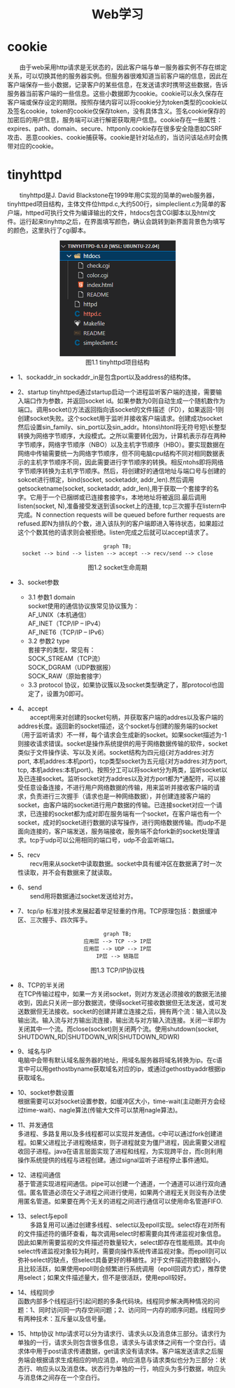 # <center>Web学习</center>
# cookie
&emsp;&emsp;由于web采用http请求是无状态的，因此客户端与单一服务器实例不存在绑定关系，可以切换其他的服务器实例。但服务器很难知道当前客户端的信息，因此在客户端保存一些小数据，记录客户的某些信息，在发送请求时携带这些数据，告诉服务器当前客户端的一些信息。这些小数据即为cookie。cookie可以永久保存在客户端或保存设定的期限。按照存储内容可以将cookie分为token类型的cookie以及签名cookie，token的cookie仅保存token，没有具体含义。签名cookie保存的加密后的用户信息，服务端可以进行解密获取用户信息。cookie存在一些属性：expires、path、domain、secure、httponly.cookie存在很多安全隐患如CSRF攻击、恶意cookies、cookie捕获等。cookie是针对站点的，当访问该站点时会携带对应的cookie。


# tinyhttpd
&emsp;&emsp;tinyhttpd是J. David Blackstone在1999年用C实现的简单的web服务器，tinyhttped项目结构，主体文件位httpd.c,大约500行，simpleclient.c为简单的客户端，httped可执行文件为编译输出的文件，htdocs包含CGI脚本以及html文件。运行起来tinyhttp之后，在界面填写颜色，确认会跳转到新界面背景色为填写的颜色，这里执行了cgi脚本。  
<center>

![Alt text](../assets/tinyhttped.PNG)  
图1.1 tinyhttpd项目结构
</center>

- 1、sockaddr_in
sockaddr_in是包含port以及address的结构体。

- 2、startup
tinyhttped通过startup启动一个进程监听客户端的连接，需要输入端口作为参数，并返回socket id。如果参数为0则自动生成一个随机数作为端口。调用socket()方法返回指向该socket的文件描述（FD），如果返回-1则创建socket失败。这个socket用于监听并接收客户端请求。创建成功socket然后设置sin_family、sin_port以及sin_addr。htons\htonl将无符号短\长整型转换为网络字节顺序，大段模式。之所以需要转化因为，计算机表示存在两种字节顺序，网络字节顺序（NBO）以及主机字节顺序（HBO）。要实现数据在网络中传输需要统一为网络字节顺序，但不同电脑cpu结构不同对相同数据表示的主机字节顺序不同，因此需要进行字节顺序的转换。相反ntohs即将网络字节顺序转换为主机字节顺序。然后，将创建好的通信地址与端口号与创建的sokcet进行绑定，bind(socket, socketaddr, addr_len).然后调用getsocketname(socket, socketaddr, addr_len),用于获取一个套接字的名字。它用于一个已捆绑或已连接套接字s，本地地址将被返回.最后调用listen(socket, N),准备接受发送到该socket上的连接, tcp三次握手在listern中完成。N connection requests will be queued before further requests are refused.即N为排队的个数，进入该队列的客户端即进入等待状态，如果超过这个个数其他的请求则会被拒绝。listen完成之后就可以accept请求了。
<center>

```mermaid
graph TB;
socket --> bind --> listen --> accept --> recv/send --> close
```
图1.2 socket生命周期
</center>

- 3、socket参数
  - 3.1 参数1 domain   
socket使用的通信协议族常见协议簇为：  
AF_UNIX（本机通信）  
AF_INET（TCP/IP – IPv4）  
AF_INET6（TCP/IP – IPv6）  
  - 3.2 参数2 type  
套接字的类型，常见有：  
SOCK_STREAM（TCP流）  
SOCK_DGRAM（UDP数据报）  
SOCK_RAW（原始套接字）
  - 3.3 protocol
协议，如果协议簇以及socket类型确定了，那protocol也固定了，设置为0即可。

- 4、accept  
&emsp;&emsp;accept用来对创建的socket句柄，并获取客户端的addres以及客户端的addres长度。返回新的socket描述，这个socket与创建的服务端的socket（用于监听请求）不一样，每个请求会生成新的socket。如果socket描述为-1则接收请求错误。socket是操作系统提供的用于网络数据传输的软件，socket类似于文件操作读、写以及关闭。socket结构为四元组{对方addres:对方port, 本机addres:本机port}，tcp类型socket为五元组{对方addres:对方port, tcp, 本机addres:本机port}。按照分工可以将socket分为两类，监听socket以及已连接socket。监听socket对方addres以及对方port都为*通配符，可以接受任意设备连接，不进行用户网络数据的传输，用来监听并接收客户端的请求，负责进行三次握手（请求也是一种网络数据），并创建连接客户端的socket，由客户端的socket进行用户数据的传输。已连接socket对应一个请求，已连接的socket都为成对即在服务端有一个socket，在客户端也有一个socket，成对的socket进行数据的读写操作，进行网络数据传输。而udp不是面向连接的，客户端发送，服务端接收，服务端不会fork新的socket处理请求。tcp于udp可以公用相同的端口号，udp不会监听端口。

- 5、recv  
&emsp;&emsp;recv用来从socket中读取数据。socket中具有缓冲区在数据满了时一次性读取，并不会有数据来了就读取。

- 6、send  
&emsp;&emsp;send用将数据通过socket发送给对方。

- 7、tcp/ip
标准对技术发展起着举足轻重的作用。TCP原理包括：数据缓冲区、三次握手、四次挥手。
<center>

```mermaid
graph TB;
应用层 --> TCP --> IP层
应用层 --> UDP --> IP层
IP层 --> 链路层
```
图1.3 TCP/IP协议栈
</center>

- 8、TCP的半关闭  
在TCP传输过程中，如果一方关闭socket，则对方发送必须接收的数据无法接收到，因此只关闭一部分数据流，使得socket可接收数据但无法发送，或可发送数据但无法接收。socket的创建并建立连接之后，拥有两个流：输入流以及输出流。输入流与对方输出流连接，输出流与对方输入流连接。关闭一半即为关闭其中一个流。而close(socket)则关闭两个流。使用shutdown(socket, SHUTDOWN_RD|SHUTDOWN_WR|SHUTDOWN_RDWR)

- 9、域名与IP  
电脑中会带有默认域名服务器的地址，用域名服务器将域名转换为ip。在c语言中可以用gethostbyname获取域名对应的ip，或通过gethostbyaddr根据ip获取域名。

- 10、socket参数设置  
根据需要可以对socket设置参数，如缓冲区大小，time-wait(主动断开方会经过time-wait)、nagle算法(传输大文件可以禁用nagle算法)。

- 11、并发通信  
多进程、多路复用以及多线程都可以实现并发通信。c中可以通过fork创建进程。如果父进程比子进程晚结束，则子进程就变为僵尸进程，因此需要父进程收回子进程。java在语言层面实现了进程和线程，为实现跨平台，而c则利用操作系统提供的线程与进程创建。通过signal监听子进程停止事件通知。

- 12、进程间通信  
基于管道实现进程间通信。pipe可以创建一个通道，一个通道可以进行双向通信。匿名管道必须在父子进程之间进行使用，如果两个进程无关则没有办法使用匿名管道。如果要在两个无关的进程之间进行通信可以使用命名管道FIFO.


- 13、select与epoll  
&emsp;&emsp;多路复用可以通过创建多线程、select以及epoll实现。select存在对所有的文件描述符的循环查看，每次调用select时都需要向其传递监视对象信息。因此如果所需要监视的文件描述符数量较大，select即存在性能瓶颈。其中向select传递监视对象较为耗时，需要向操作系统传递监视对象。而epoll则可以弥补select的缺点，但select具备更好的移植性。对于文件描述符数据较小，且比较活跃，如果使用epoll则会频繁进行系统调用（epoll回调方式），推荐使用select；如果文件描述量大，但不是很活跃，使用epoll较好。

- 14、线程同步  
函数内部多个线程运行引起问题的多条代码块。线程同步解决两种情况的问题：1、同时访问同一内存空间问题；2、访问同一内存的顺序问题。线程同步有两种技术：互斥量以及信号量。

- 15、http协议
http请求可以分为请求行、请求头以及消息体三部分。请求行为单独的一行，请求头则包含很多信息，请求头与请求体之间有一个空白行。请求体中用于post请求传递数据，get请求没有请求体。客户端发送请求之后服务端会根据请求生成相应的响应消息，响应消息与请求类似也分为三部分：状态行、响应头以及消息体。状态行为单独的一行，响应头为多行数据，响应头与消息体之间存在一个空白行。

